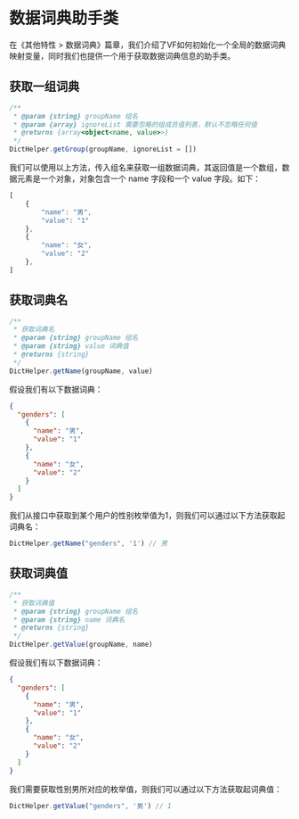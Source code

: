 # 数据词典助手类

在《其他特性 > 数据词典》篇章，我们介绍了VF如何初始化一个全局的数据词典映射变量，同时我们也提供一个用于获取数据词典信息的助手类。

## 获取一组词典

```javascript
/**
 * @param {string} groupName 组名
 * @param {array} ignoreList 需要忽略的组成员值列表，默认不忽略任何值
 * @returns {array<object<name, value>>}
 */
DictHelper.getGroup(groupName, ignoreList = [])
```

我们可以使用以上方法，传入组名来获取一组数据词典，其返回值是一个数组，数据元素是一个对象，对象包含一个 name 字段和一个 value 字段。如下：

```javascript
[
    {
        "name": "男",
        "value": "1"
    },
    {
        "name": "女",
        "value": "2"
    },
]
```

## 获取词典名
```javascript
/**
 * 获取词典名
 * @param {string} groupName 组名
 * @param {string} value 词典值
 * @returns {string}
 */
DictHelper.getName(groupName, value)
```

假设我们有以下数据词典：
```json
{
  "genders": [
    {
      "name": "男",
      "value": "1"
    },
    {
      "name": "女",
      "value": "2"
    }
  ]
}
```
我们从接口中获取到某个用户的性别枚举值为1，则我们可以通过以下方法获取起词典名：
```javascript
DictHelper.getName("genders", '1') // 男
```

## 获取词典值
```javascript
/**
 * 获取词典值
 * @param {string} groupName 组名
 * @param {string} name 词典名
 * @returns {string}
 */
DictHelper.getValue(groupName, name)
```

假设我们有以下数据词典：
```json
{
  "genders": [
    {
      "name": "男",
      "value": "1"
    },
    {
      "name": "女",
      "value": "2"
    }
  ]
}
```
我们需要获取性别男所对应的枚举值，则我们可以通过以下方法获取起词典值：
```javascript
DictHelper.getValue("genders", '男') // 1
```
